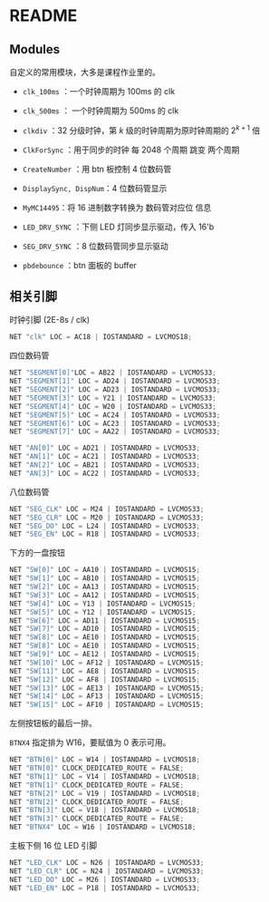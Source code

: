 # README

## Modules

自定义的常用模块，大多是课程作业里的。

- `clk_100ms` ：一个时钟周期为 100ms 的 clk
- `clk_500ms` ： 一个时钟周期为 500ms 的 clk

- `clkdiv` ：32 分级时钟，第 $k$ 级的时钟周期为原时钟周期的 $2^{k+1}$ 倍 
- `ClkForSync` ：用于同步的时钟 每 2048 个周期 跳变 两个周期
- `CreateNumber` ：用 btn 板控制 4 位数码管
- `DisplaySync, DispNum`：4 位数码管显示
- `MyMC14495`：将 16 进制数字转换为 数码管对应位 信息
- `LED_DRV_SYNC` ：下侧 LED 灯同步显示驱动，传入 16'b
- `SEG_DRV_SYNC` ：8 位数码管同步显示驱动
- `pbdebounce` ：btn 面板的 buffer

## 相关引脚

时钟引脚 (2E-8s / clk)

```verilog
NET "clk" LOC = AC18 | IOSTANDARD = LVCMOS18;
```

四位数码管

```verilog
NET "SEGMENT[0]"LOC = AB22 | IOSTANDARD = LVCMOS33;
NET "SEGMENT[1]" LOC = AD24 | IOSTANDARD = LVCMOS33;
NET "SEGMENT[2]" LOC = AD23 | IOSTANDARD = LVCMOS33;
NET "SEGMENT[3]" LOC = Y21 | IOSTANDARD = LVCMOS33;
NET "SEGMENT[4]" LOC = W20 | IOSTANDARD = LVCMOS33;
NET "SEGMENT[5]" LOC = AC24 | IOSTANDARD = LVCMOS33;
NET "SEGMENT[6]" LOC = AC23 | IOSTANDARD = LVCMOS33;
NET "SEGMENT[7]" LOC = AA22 | IOSTANDARD = LVCMOS33;

NET "AN[0]" LOC = AD21 | IOSTANDARD = LVCMOS33;
NET "AN[1]" LOC = AC21 | IOSTANDARD = LVCMOS33;
NET "AN[2]" LOC = AB21 | IOSTANDARD = LVCMOS33;
NET "AN[3]" LOC = AC22 | IOSTANDARD = LVCMOS33;
```

八位数码管

```verilog
NET "SEG_CLK" LOC = M24 | IOSTANDARD = LVCMOS33;
NET "SEG_CLR" LOC = M20 | IOSTANDARD = LVCMOS33;
NET "SEG_DO" LOC = L24 | IOSTANDARD = LVCMOS33;
NET "SEG_EN" LOC = R18 | IOSTANDARD = LVCMOS33;
```

下方的一盘按钮

```verilog
NET "SW[0]" LOC = AA10 | IOSTANDARD = LVCMOS15;
NET "SW[1]" LOC = AB10 | IOSTANDARD = LVCMOS15;
NET "SW[2]" LOC = AA13 | IOSTANDARD = LVCMOS15;
NET "SW[3]" LOC = AA12 | IOSTANDARD = LVCMOS15;
NET "SW[4]" LOC = Y13 | IOSTANDARD = LVCMOS15;
NET "SW[5]" LOC = Y12 | IOSTANDARD = LVCMOS15;
NET "SW[6]" LOC = AD11 | IOSTANDARD = LVCMOS15;
NET "SW[7]" LOC = AD10 | IOSTANDARD = LVCMOS15;
NET "SW[8]" LOC = AE10 | IOSTANDARD = LVCMOS15;
NET "SW[8]" LOC = AE10 | IOSTANDARD = LVCMOS15;
NET "SW[9]" LOC = AE12 | IOSTANDARD = LVCMOS15;
NET "SW[10]" LOC = AF12 | IOSTANDARD = LVCMOS15;
NET "SW[11]" LOC = AE8 | IOSTANDARD = LVCMOS15;
NET "SW[12]" LOC = AF8 | IOSTANDARD = LVCMOS15;
NET "SW[13]" LOC = AE13 | IOSTANDARD = LVCMOS15;
NET "SW[14]" LOC = AF13 | IOSTANDARD = LVCMOS15;
NET "SW[15]" LOC = AF10 | IOSTANDARD = LVCMOS15;
```

左侧按钮板的最后一排。

`BTNX4` 指定排为 W16，要赋值为 0 表示可用。

```verilog
NET "BTN[0]" LOC = W14 | IOSTANDARD = LVCMOS18;
NET "BTN[0]" CLOCK_DEDICATED_ROUTE = FALSE;
NET "BTN[1]" LOC = V14 | IOSTANDARD = LVCMOS18;
NET "BTN[1]" CLOCK_DEDICATED_ROUTE = FALSE;
NET "BTN[2]" LOC = V19 | IOSTANDARD = LVCMOS18;
NET "BTN[2]" CLOCK_DEDICATED_ROUTE = FALSE;
NET "BTN[3]" LOC = V18 | IOSTANDARD = LVCMOS18;
NET "BTN[3]" CLOCK_DEDICATED_ROUTE = FALSE;
NET "BTNX4" LOC = W16 | IOSTANDARD = LVCMOS18;
```

主板下侧 16 位 LED 引脚

```verilog
NET "LED_CLK" LOC = N26 | IOSTANDARD = LVCMOS33;
NET "LED_CLR" LOC = N24 | IOSTANDARD = LVCMOS33;
NET "LED_DO" LOC = M26 | IOSTANDARD = LVCMOS33;
NET "LED_EN" LOC = P18 | IOSTANDARD = LVCMOS33;
```

